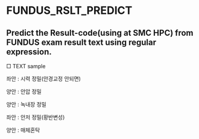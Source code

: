 # FUNDUS_RSLT_PREDICT

## Predict the Result-code(using at SMC HPC) from FUNDUS exam result text using regular expression.

□ TEXT sample

좌안 : 시력 정밀(안경교정 안되면)

양안 : 안압 정밀

양안 : 녹내장 정밀

좌안 : 안저 정밀(황반변성)

양안 : 매체혼탁